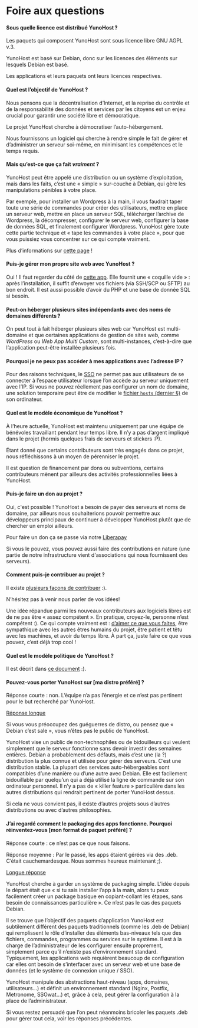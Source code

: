 # Foire aux questions

#### Sous quelle licence est distribué YunoHost ?

Les paquets qui composent YunoHost sont sous licence libre GNU AGPL v.3.

YunoHost est basé sur Debian, donc sur les licences des éléments sur lesquels Debian est basé.

Les applications et leurs paquets ont leurs licences respectives.


#### Quel est l’objectif de YunoHost ?

Nous pensons que la décentralisation d’Internet, et la reprise du contrôle et
de la responsabilité des données et services par les citoyens est un enjeu
crucial pour garantir une société libre et démocratique.

Le projet YunoHost cherche à démocratiser l’auto-hébergement.

Nous fournissons un logiciel qui cherche à rendre simple le fait de gérer et
d’administrer un serveur soi-même, en minimisant les compétences et le temps
requis.


#### Mais qu’est-ce que ça fait *vraiment* ?

YunoHost peut être appelé une distribution ou un système d’exploitation, mais
dans les faits, c’est une « simple » sur-couche à Debian, qui gère les
manipulations pénibles à votre place.

Par exemple, pour installer un Wordpress à la main, il vous faudrait taper
toute une série de commandes pour créer des utilisateurs, mettre en place un
serveur web, mettre en place un serveur SQL, télécharger l’archive de Wordpress,
la décompresser, configurer le serveur web, configurer la base de données SQL, et finalement configurer Wordpress. YunoHost gère toute cette partie technique et « tape les commandes à votre place », pour que vous puissiez vous concentrer sur ce qui compte vraiment.

Plus d’informations sur [cette page](whatsyunohost) !


#### Puis-je gérer mon propre site web avec YunoHost ?

Oui ! Il faut regarder du côté de [cette app](https://github.com/YunoHost-Apps/my_webapp_ynh).
Elle fournit une « coquille vide » : après l’installation, il suffit d’envoyer vos fichiers (via SSH/SCP ou SFTP) au bon endroit. Il est aussi possible 
d’avoir du PHP et une base de donnée SQL si besoin.


#### Peut-on héberger plusieurs sites indépendants avec des noms de domaines différents ?

On peut tout à fait héberger plusieurs sites web car YunoHost est multi-domaine et que certaines applications de gestion de sites web, comme *WordPress* ou *Web App Multi Custom*, sont multi-instances, c’est-à-dire que l’application peut-être installée plusieurs fois.

#### Pourquoi je ne peux pas accéder à mes applications avec l’adresse IP ?

Pour des raisons techniques, le [SSO](https://github.com/YunoHost/SSOwat/) ne permet pas aux utilisateurs de se connecter à l’espace utilisateur lorsque l’on accède au serveur uniquement avec l’IP. Si vous ne pouvez réellement pas configurer un nom de domaine, une solution temporaire peut être de modifier le [fichier `hosts` (dernier §)](/dns_local_network) de son ordinateur.


#### Quel est le modèle économique de YunoHost ?

À l’heure actuelle, YunoHost est maintenu uniquement par une équipe de bénévoles
travaillant pendant leur temps libre. Il n’y a pas d’argent impliqué dans le
projet (hormis quelques frais de serveurs et stickers :P).

Étant donné que certains contributeurs sont très engagés dans ce projet, nous réfléchissons à un moyen de pérenniser le projet.

Il est question de financement par dons ou subventions, certains contributeurs mènent par ailleurs des activités professionnelles liées à YunoHost.


#### Puis-je faire un don au projet ?

Oui, c'est possible ! YunoHost a besoin de payer des serveurs et noms de domaine, par ailleurs nous souhaiterions pouvoir permettre aux développeurs principaux de continuer à développer YunoHost plutôt que de chercher un emploi ailleurs.

Pour faire un don ça se passe via notre [Liberapay](https://liberapay.com/YunoHost)

Si vous le pouvez, vous pouvez aussi faire des contributions en nature (une partie de notre infrastructure vient d'associations qui nous fournissent des serveurs).


#### Comment puis-je contribuer au projet ?

Il existe [plusieurs façons de contribuer](contribute) :).

N’hésitez pas à venir nous parler de vos idées!

Une idée répandue parmi les nouveaux contributeurs aux logiciels libres est
de ne pas être « assez compétent ». En pratique, croyez-le, personne n’est
compétent :). Ce qui compte vraiment est : [d’aimer ce que vous faites](https://www.youtube.com/watch?v=zIbR5TAz2xQ&t=113s),
être sympathique avec les autres êtres humains du projet, être patient et têtu
avec les machines, et avoir du temps libre. À part ça, juste faire ce que vous
pouvez, c’est déjà trop cool !


#### Quel est le modèle politique de YunoHost ?

Il est décrit dans [ce document](project_organization) :).



#### Pouvez-vous porter YunoHost sur [ma distro préféré] ?

Réponse courte : non. L’équipe n’a pas l’énergie et ce n’est pas pertinent pour le but recherché par YunoHost.

<a data-toggle="collapse" data-target="#willyouportyunohost" href="#">Réponse longue</a>
<div id="willyouportyunohost" class="collapse">
<p>Si vous vous préoccupez des guéguerres de distro, ou pensez que « Debian c’est sale », vous n’êtes pas le public de YunoHost.</p>

<p>YunoHost vise un public de non-technophiles ou de bidouilleurs qui veulent simplement que le serveur fonctionne sans devoir investir des semaines entières. Debian a probablement des défauts, mais c’est une (la ?) distribution la plus connue et utilisée pour gérer des serveurs. C’est une distribution stable. La plupart des services auto-hébergeables sont compatibles d’une manière ou d’une autre avec Debian. Elle est facilement bidouillable par quelqu’un qui a déjà utilisé la ligne de commande sur son ordinateur personnel. Il n’y a pas de « killer feature » particulière dans les autres distributions qui rendrait pertinent de porter YunoHost dessus.</p>

<p>Si cela ne vous convient pas, il existe d’autres projets sous d’autres distributions ou avec d’autres philosophies.</p>
</div>

#### J’ai regardé comment le packaging des apps fonctionne. Pourquoi réinventez-vous [mon format de paquet préféré] ?

Réponse courte : ce n’est pas ce que nous faisons.

Réponse moyenne : Par le passé, les apps étaient gérées via des .deb. C’était cauchemardesque. Nous sommes heureux maintenant ;).

<a data-toggle="collapse" data-target="#whyareyoureinventingpackaging" href="#">Longue réponse</a>
<div id="whyareyoureinventingpackaging" class="collapse">

<p>YunoHost cherche à garder un système de packaging simple. L’idée depuis le départ était que « si tu sais installer l’app à la main, alors tu peux facilement créer un package basique en copiant-collant les étapes, sans besoin de connaissances particulière ». Ce n’est pas le cas des paquets Debian.</p>

<p>Il se trouve que l’objectif des paquets d’application YunoHost est subtilement différent des paquets traditionnels (comme les .deb de Debian) qui remplissent le rôle d’installer des éléments bas-niveaux tels que des fichiers, commandes, programmes ou services sur le système. Il est à la charge de l’administrateur de les configurer ensuite proprement, simplement parce qu’il n’existe pas d’environnement standard. Typiquement, les applications web requièrent beaucoup de configuration car elles ont besoin de s’interfacer avec un serveur web et une base de données (et le système de connexion unique / SSO).</p>

<p>YunoHost manipule des abstractions haut-niveau (apps, domaines, utilisateurs…) et définit un environnement standard (Nginx, Postfix, Metronome, SSOwat…) et, grâce à cela, peut gérer la configuration à la place de l’administrateur.</p>

<p>Si vous restez persuadé que l’on peut néanmoins bricoler les paquets .deb pour gérer tout cela, voir les réponses précédentes.</p>
</div>

